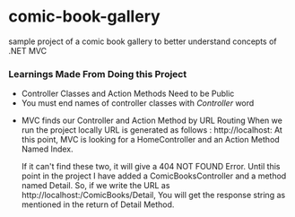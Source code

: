 # comic-book-gallery
sample project of a comic book gallery to better understand concepts of .NET MVC

<h3>Learnings Made From Doing this Project</h3>
<ul>
  <li>Controller Classes and Action Methods Need to be Public</li>
  <li>You must end names of controller classes with <em>Controller</em> word</li>
  <li><p>MVC finds our Controller and Action Method by URL Routing
	When we run the project locally URL is generated as follows :
	 http://localhost:<random port number>
	 At this point, MVC is looking for a HomeController and an Action Method
	 Named Index.</p><p>
	 If it can't find these two, it will give a 404 NOT FOUND Error.
	 Until this point in the project I have added a ComicBooksController
	 and a method named Detail.
	 So, if we write the URL as http://localhost:<port number>/ComicBooks/Detail,
	 You will get the response string as mentioned in the return of Detail Method.
  </p></li>

</ul>
